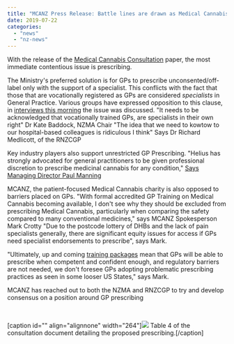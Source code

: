 ```yaml
---
title: "MCANZ Press Release: Battle lines are drawn as Medical Cannabis prescribing restrictions universally derided"
date: 2019-07-22
categories: 
  - "news"
  - "nz-news"
---
```


With the release of the [Medical Cannabis Consultation](https://consult.health.govt.nz/medsafe/medicinal-cannabis-scheme-consultation/supporting_documents/medicinalcannabisschemeconsultationdocument.pdf) paper, the most immediate contentious issue is prescribing.

The Ministry's preferred solution is for GPs to prescribe unconsented/off-label only with the support of a specialist. This conflicts with the fact that those that are vocationally registered as GPs are considered _specialists_ in General Practice. Various groups have expressed opposition to this clause, in [interviews this morning](https://www.rnz.co.nz/audio/player?audio_id=2018703643) the issue was discussed. "It needs to be acknowledged that vocationally trained GPs, are specialists in their own right" Dr Kate Baddock, NZMA Chair "The idea that we need to kowtow to our hospital-based colleagues is ridiculous I think" Says Dr Richard Medlicott, of the RNZCGP

Key industry players also support unrestricted GP Prescribing. "Helius has strongly advocated for general practitioners to be given professional discretion to prescribe medicinal cannabis for any condition," [Says Managing Director Paul Manning](http://www.scoop.co.nz/stories/PO1907/S00142/cannabis-scheme-heading-in-the-right-direction.htm)

MCANZ, the patient-focused Medical Cannabis charity is also opposed to barriers placed on GPs. "With formal accredited GP Training on Medical Cannabis becoming available, I don't see why they should be excluded from prescribing Medical Cannabis, particularly when comparing the safety compared to many conventional medicines," says MCANZ Spokesperson Mark Crotty "Due to the postcode lottery of DHBs and the lack of pain specialists generally, there are significant equity issues for access if GPs need specialist endorsements to prescribe", says Mark.

"Ultimately, up and coming [training packages](https://rnzcgp.org.nz/intranet/iCore/Events/Event_Display.aspx?EventKey=CME0724&WebsiteKey=fea2409c-620a-498d-bcf8-79eac4968050) mean that GPs will be able to prescribe when competent and confident enough, and regulatory barriers are not needed, we don't foresee GPs adopting problematic prescribing practices as seen in some looser US States," says Mark.

MCANZ has reached out to both the NZMA and RNZCGP to try and develop  consensus on a position around GP prescribing

 

\[caption id="" align="alignnone" width="264"\]![](https://mcanz.org.nz/wp-content/uploads/2022/04/1b7f0369-a0f3-4d46-9582-57549064edec.png) Table 4 of the consultation document detailing the proposed prescribing.\[/caption\]
